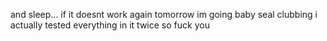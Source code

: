 and sleep... if it doesnt work again tomorrow im going baby seal clubbing
i actually tested everything in it twice so fuck you
